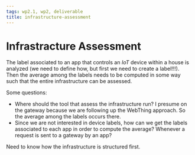 ```yaml
---
tags: wp2.1, wp2, deliverable
title: infrastructure-assessment
---
```


# Infrastracture Assessment

The label associated to an app that controls an *IoT* device within a house is analyzed (we need to define how, but first we need to create a label!!!). Then the average among the labels needs to be computed in some way such that the entire infrastructure can be assessed.

Some questions: 

* Where should the tool that assess the infrastructure run? I presume on the gateway because we are following up the WebThing approach. So the average among the labels occurs there. 
* Since we are not interested in device labels, how can we get the labels associated to each app in order to compute the average? Whenever a request is sent to a gateway by an app?

Need to know how the infrastructure is structured first.
